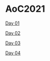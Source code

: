 # AoC2021

[Day 01](https://adventofcode.com/2021/day/1)

[Day 02](https://adventofcode.com/2021/day/2)

[Day 03](https://adventofcode.com/2021/day/3)

[Day 04](https://adventofcode.com/2021/day/4)